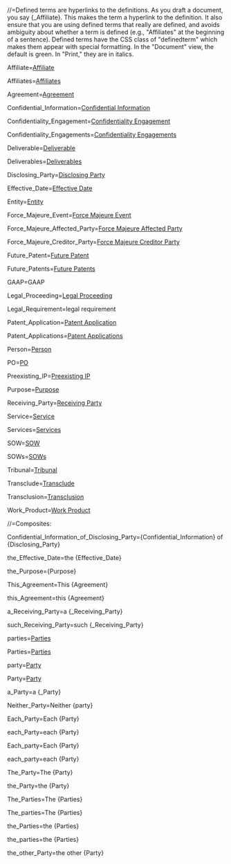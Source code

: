 //=Defined terms are hyperlinks to the definitions.  As you draft a document, you say {_Affiliate}.  This makes the term a hyperlink to the definition.  It also ensure that you are using defined terms that really are defined, and avoids ambiguity about whether a term is defined (e.g., "Affiliates" at the beginning of a sentence).  Defined terms have the CSS class of "definedterm" which makes them appear with special formatting.  In the "Document" view, the default is green.  In "Print," they are in italics.

Affiliate=<a href="#Def.Affiliate.Sec" class="definedterm">Affiliate</a>

Affiliates=<a href="#Def.Affiliate.Sec" class="definedterm">Affiliates</a>

Agreement=<a href="#Def.Agreement.Sec" class="definedterm">Agreement</a>

Confidential_Information=<a href="#Def.Confidential_Information.Sec" class="definedterm">Confidential Information</a>

Confidentiality_Engagement=<a href="#Def.Confidentiality_Engagement.Sec" span class="definedterm">Confidentiality Engagement</a>

Confidentiality_Engagements=<a href="#Def.Confidentiality_Engagement.Sec" span class="definedterm">Confidentiality Engagements</a>

Deliverable=<a href="#Def.Deliverable.Sec" class="definedterm">Deliverable</a>

Deliverables=<a href="#Def.Deliverable.Sec" class="definedterm">Deliverables</a>

Disclosing_Party=<a href="#Def.Disclosing_Party.Sec" class="definedterm">Disclosing Party</a>

Effective_Date=<a href="#Def.Effective_Date.Sec" class="definedterm">Effective Date</a>

Entity=<a href="#Def.Entity.Sec" class="definedterm">Entity</a>

Force_Majeure_Event=<a href="#Def.Force_Majeure_Event.Sec" class="definedterm">Force Majeure Event</a>

Force_Majeure_Affected_Party=<a href="#Def.Force_Majeure_Affected_Party.Sec" class="definedterm">Force Majeure Affected Party</a>

Force_Majeure_Creditor_Party=<a href="#Def.Force_Majeure_Creditor_Party.Sec" class="definedterm">Force Majeure Creditor Party</a>

Future_Patent=<a href="#Def.Future_Patent.Sec" class="definedterm">Future Patent</a>

Future_Patents=<a href="#Def.Future_Patent.Sec" class="definedterm">Future Patents</a>

GAAP=GAAP

Legal_Proceeding=<a href="#Def.Legal_Proceeding.Sec" class="definedterm">Legal Proceeding</a>

Legal_Requirement=legal requirement

Patent_Application=<a href="#Def.Patent_Application.Sec" class="definedterm">Patent Application</a>

Patent_Applications=<a href="#Def.Patent_Application.Sec" class="definedterm">Patent Applications</a>

Person=<a href="#Def.Person.Sec" class="definedterm">Person</a>

PO=<a href="#Def.PO.Sec" class="definedterm">PO</a>

Preexisting_IP=<a href="#Def.Preexisting_IP.Sec" class="definedterm">Preexisting IP</a>

Purpose=<a href="#Why.sec" class="definedterm">Purpose</a>

Receiving_Party=<a href="#Def.Receiving_Party.Sec" class="definedterm">Receiving Party</a>

Service=<a href="#Def.Service.Sec" class="definedterm">Service</a>

Services=<a href="#Def.Service.Sec" class="definedterm">Services</a>

SOW=<a href="#Def.SOW.Sec" class="definedterm">SOW</a>

SOWs=<a href="#Def.SOW.Sec" class="definedterm">SOWs</a>

Tribunal=<a href="#Def.Tribunal.Sec" class="definedterm">Tribunal</a>

Transclude=<a href="#Def.Transclude.Sec" class="definedterm">Transclude</a>

Transclusion=<a href="#Def.Transclude.Sec" class="definedterm">Transclusion</a>

Work_Product=<a href="#Def.Work_Product.Sec" class="definedterm">Work Product</a>

//=Composites:

Confidential_Information_of_Disclosing_Party={Confidential_Information} of {Disclosing_Party}

the_Effective_Date=the {Effective_Date}

the_Purpose={Purpose}

This_Agreement=This {Agreement}

this_Agreement=this {Agreement}

a_Receiving_Party=a {_Receiving_Party}

such_Receiving_Party=such {_Receiving_Party}

parties=<a href="#Def.Party.Sec" class="definedterm">Parties</a>

Parties=<a href="#Def.Party.Sec" class="definedterm">Parties</a>

party=<a href="#Def.Party.Sec"  class="definedterm">Party</a>

Party=<a href="#Def.Party.Sec" class="definedterm">Party</a>
  
a_Party=a {_Party}

Neither_Party=Neither {party}

Each_Party=Each {Party}

each_Party=each {Party}

Each_party=Each {Party}

each_party=each {Party}

The_Party=The {Party}

the_Party=the {Party}

The_Parties=The {Parties}

The_parties=The {Parties}

the_Parties=the {Parties}

the_parties=the {Parties}

the_other_Party=the other {Party}
